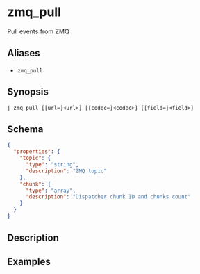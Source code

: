 # zmq_pull

Pull events from ZMQ
## Aliases

* `zmq_pull`

## Synopsis

```shell
| zmq_pull [[url=]<url>] [[codec=]<codec>] [[field=]<field>]
```

## Schema

```json
{
  "properties": {
    "topic": {
      "type": "string",
      "description": "ZMQ topic"
    },
    "chunk": {
      "type": "array",
      "description": "Dispatcher chunk ID and chunks count"
    }
  }
}
```

## Description

## Examples

